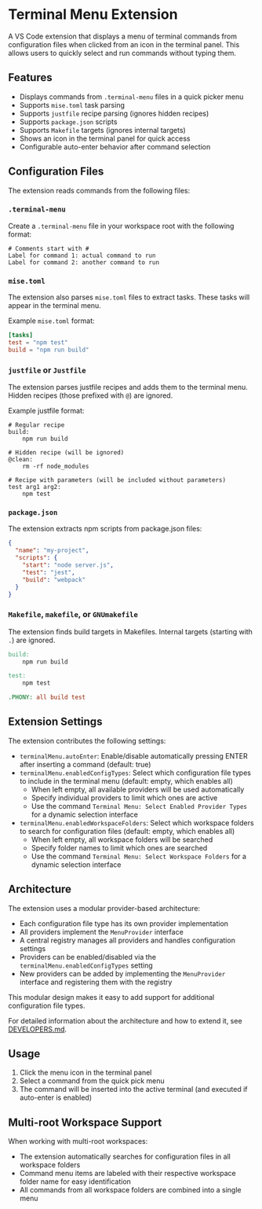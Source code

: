 # Terminal Menu Extension

A VS Code extension that displays a menu of terminal commands from configuration files when clicked from an icon in the terminal panel. This allows users to quickly select and run commands without typing them.

## Features

- Displays commands from `.terminal-menu` files in a quick picker menu
- Supports `mise.toml` task parsing
- Supports `justfile` recipe parsing (ignores hidden recipes)
- Supports `package.json` scripts
- Supports `Makefile` targets (ignores internal targets)
- Shows an icon in the terminal panel for quick access
- Configurable auto-enter behavior after command selection

## Configuration Files

The extension reads commands from the following files:

### `.terminal-menu`

Create a `.terminal-menu` file in your workspace root with the following format:
```
# Comments start with #
Label for command 1: actual command to run
Label for command 2: another command to run
```

### `mise.toml`

The extension also parses `mise.toml` files to extract tasks. These tasks will appear in the terminal menu.

Example `mise.toml` format:
```toml
[tasks]
test = "npm test"
build = "npm run build"
```

### `justfile` or `Justfile`

The extension parses justfile recipes and adds them to the terminal menu. Hidden recipes (those prefixed with `@`) are ignored.

Example justfile format:
```
# Regular recipe
build:
    npm run build

# Hidden recipe (will be ignored)
@clean:
    rm -rf node_modules

# Recipe with parameters (will be included without parameters)
test arg1 arg2:
    npm test
```

### `package.json`

The extension extracts npm scripts from package.json files:

```json
{
  "name": "my-project",
  "scripts": {
    "start": "node server.js",
    "test": "jest",
    "build": "webpack"
  }
}
```

### `Makefile`, `makefile`, or `GNUmakefile`

The extension finds build targets in Makefiles. Internal targets (starting with `.`) are ignored.

```makefile
build:
	npm run build

test:
	npm test

.PHONY: all build test
```

## Extension Settings

The extension contributes the following settings:

* `terminalMenu.autoEnter`: Enable/disable automatically pressing ENTER after inserting a command (default: true)
* `terminalMenu.enabledConfigTypes`: Select which configuration file types to include in the terminal menu (default: empty, which enables all)
  * When left empty, all available providers will be used automatically
  * Specify individual providers to limit which ones are active
  * Use the command `Terminal Menu: Select Enabled Provider Types` for a dynamic selection interface
* `terminalMenu.enabledWorkspaceFolders`: Select which workspace folders to search for configuration files (default: empty, which enables all)
  * When left empty, all workspace folders will be searched
  * Specify folder names to limit which ones are searched
  * Use the command `Terminal Menu: Select Workspace Folders` for a dynamic selection interface

## Architecture

The extension uses a modular provider-based architecture:

- Each configuration file type has its own provider implementation
- All providers implement the `MenuProvider` interface
- A central registry manages all providers and handles configuration settings
- Providers can be enabled/disabled via the `terminalMenu.enabledConfigTypes` setting
- New providers can be added by implementing the `MenuProvider` interface and registering them with the registry

This modular design makes it easy to add support for additional configuration file types.

For detailed information about the architecture and how to extend it, see [DEVELOPERS.md](DEVELOPERS.md).

## Usage

1. Click the menu icon in the terminal panel
2. Select a command from the quick pick menu
3. The command will be inserted into the active terminal (and executed if auto-enter is enabled)

## Multi-root Workspace Support

When working with multi-root workspaces:

- The extension automatically searches for configuration files in all workspace folders
- Command menu items are labeled with their respective workspace folder name for easy identification
- All commands from all workspace folders are combined into a single menu
